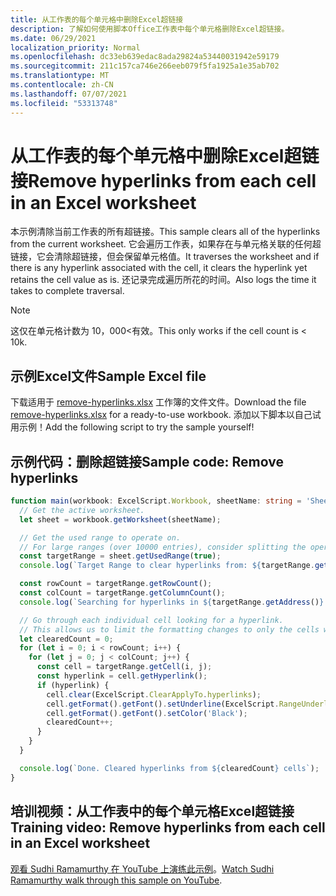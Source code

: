 ```yaml
---
title: 从工作表的每个单元格中删除Excel超链接
description: 了解如何使用脚本Office工作表中每个单元格删除Excel超链接。
ms.date: 06/29/2021
localization_priority: Normal
ms.openlocfilehash: dc33eb639edac8ada29824a53440031942e59179
ms.sourcegitcommit: 211c157ca746e266eeb079f5fa1925a1e35ab702
ms.translationtype: MT
ms.contentlocale: zh-CN
ms.lasthandoff: 07/07/2021
ms.locfileid: "53313748"
---
```

# <a name="remove-hyperlinks-from-each-cell-in-an-excel-worksheet"></a><span data-ttu-id="9fd35-103">从工作表的每个单元格中删除Excel超链接</span><span class="sxs-lookup"><span data-stu-id="9fd35-103">Remove hyperlinks from each cell in an Excel worksheet</span></span>

 <span data-ttu-id="9fd35-104">本示例清除当前工作表的所有超链接。</span><span class="sxs-lookup"><span data-stu-id="9fd35-104">This sample clears all of the hyperlinks from the current worksheet.</span></span> <span data-ttu-id="9fd35-105">它会遍历工作表，如果存在与单元格关联的任何超链接，它会清除超链接，但会保留单元格值。</span><span class="sxs-lookup"><span data-stu-id="9fd35-105">It traverses the worksheet and if there is any hyperlink associated with the cell, it clears the hyperlink yet retains the cell value as is.</span></span> <span data-ttu-id="9fd35-106">还记录完成遍历所花的时间。</span><span class="sxs-lookup"><span data-stu-id="9fd35-106">Also logs the time it takes to complete traversal.</span></span>

> [!NOTE]
> <span data-ttu-id="9fd35-107">这仅在单元格计数为 10，000<有效。</span><span class="sxs-lookup"><span data-stu-id="9fd35-107">This only works if the cell count is < 10k.</span></span>

## <a name="sample-excel-file"></a><span data-ttu-id="9fd35-108">示例Excel文件</span><span class="sxs-lookup"><span data-stu-id="9fd35-108">Sample Excel file</span></span>

<span data-ttu-id="9fd35-109">下载适用于 <a href="remove-hyperlinks.xlsx">remove-hyperlinks.xlsx</a> 工作簿的文件文件。</span><span class="sxs-lookup"><span data-stu-id="9fd35-109">Download the file <a href="remove-hyperlinks.xlsx">remove-hyperlinks.xlsx</a> for a ready-to-use workbook.</span></span> <span data-ttu-id="9fd35-110">添加以下脚本以自己试用示例！</span><span class="sxs-lookup"><span data-stu-id="9fd35-110">Add the following script to try the sample yourself!</span></span>

## <a name="sample-code-remove-hyperlinks"></a><span data-ttu-id="9fd35-111">示例代码：删除超链接</span><span class="sxs-lookup"><span data-stu-id="9fd35-111">Sample code: Remove hyperlinks</span></span>

```TypeScript
function main(workbook: ExcelScript.Workbook, sheetName: string = 'Sheet1') {
  // Get the active worksheet. 
  let sheet = workbook.getWorksheet(sheetName);

  // Get the used range to operate on.
  // For large ranges (over 10000 entries), consider splitting the operation into batches for performance.
  const targetRange = sheet.getUsedRange(true);
  console.log(`Target Range to clear hyperlinks from: ${targetRange.getAddress()}`);

  const rowCount = targetRange.getRowCount();
  const colCount = targetRange.getColumnCount();
  console.log(`Searching for hyperlinks in ${targetRange.getAddress()} which contains ${(rowCount * colCount)} cells`);

  // Go through each individual cell looking for a hyperlink. 
  // This allows us to limit the formatting changes to only the cells with hyperlink formatting.
  let clearedCount = 0;
  for (let i = 0; i < rowCount; i++) {
    for (let j = 0; j < colCount; j++) {
      const cell = targetRange.getCell(i, j);
      const hyperlink = cell.getHyperlink();
      if (hyperlink) {
        cell.clear(ExcelScript.ClearApplyTo.hyperlinks);
        cell.getFormat().getFont().setUnderline(ExcelScript.RangeUnderlineStyle.none);
        cell.getFormat().getFont().setColor('Black');
        clearedCount++;
      }
    }
  }

  console.log(`Done. Cleared hyperlinks from ${clearedCount} cells`);
}
```

## <a name="training-video-remove-hyperlinks-from-each-cell-in-an-excel-worksheet"></a><span data-ttu-id="9fd35-112">培训视频：从工作表中的每个单元格Excel超链接</span><span class="sxs-lookup"><span data-stu-id="9fd35-112">Training video: Remove hyperlinks from each cell in an Excel worksheet</span></span>

<span data-ttu-id="9fd35-113">[观看 Sudhi Ramamurthy 在 YouTube 上演练此示例](https://youtu.be/v20fdinxpHU)。</span><span class="sxs-lookup"><span data-stu-id="9fd35-113">[Watch Sudhi Ramamurthy walk through this sample on YouTube](https://youtu.be/v20fdinxpHU).</span></span>
